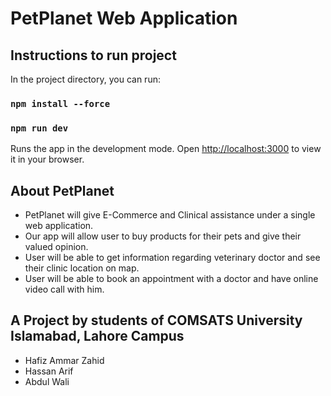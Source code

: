 # PetPlanet Web Application

## Instructions to run project

In the project directory, you can run:

### `npm install --force`
### `npm run dev`

Runs the app in the development mode.
Open [http://localhost:3000](http://localhost:3000) to view it in your browser.

## About PetPlanet
  
- PetPlanet will give E-Commerce and Clinical assistance under a single web application.
- Our app will allow user to buy products for their pets and give their valued opinion.
- User will be able to get information regarding veterinary doctor and see their clinic location on map.
- User will  be able to book an appointment with a doctor and have online video call with him.

## A Project by students of COMSATS University Islamabad, Lahore Campus

- Hafiz Ammar Zahid
- Hassan Arif 
- Abdul Wali	
